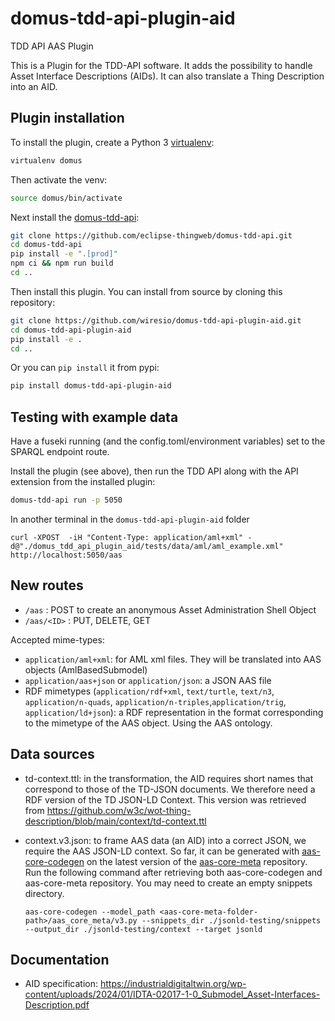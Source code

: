 # domus-tdd-api-plugin-aid

TDD API AAS Plugin

This is a Plugin for the TDD-API software.
It adds the possibility to handle Asset Interface Descriptions (AIDs).
It can also translate a Thing Description into an AID.

## Plugin installation

To install the plugin, create a Python 3 [virtualenv](https://virtualenv.pypa.io/en/latest/user_guide.html):

```bash
virtualenv domus
```

Then activate the venv:

```bash
source domus/bin/activate
```

Next install the [domus-tdd-api](https://github.com/eclipse-thingweb/domus-tdd-api):

```bash
git clone https://github.com/eclipse-thingweb/domus-tdd-api.git
cd domus-tdd-api
pip install -e ".[prod]"
npm ci && npm run build
cd ..
```

Then install this plugin. You can install from source by cloning this repository:

```bash
git clone https://github.com/wiresio/domus-tdd-api-plugin-aid.git
cd domus-tdd-api-plugin-aid
pip install -e .
cd ..
```

Or you can `pip install` it from pypi:

```bash
pip install domus-tdd-api-plugin-aid
```

## Testing with example data

Have a fuseki running (and the config.toml/environment variables) set to the SPARQL endpoint route.

Install the plugin (see above), then run the TDD API along with the API extension from the installed plugin:

```bash
domus-tdd-api run -p 5050
```

In another terminal in the `domus-tdd-api-plugin-aid` folder

```
curl -XPOST  -iH "Content-Type: application/aml+xml" -d@"./domus_tdd_api_plugin_aid/tests/data/aml/aml_example.xml" http://localhost:5050/aas

```

## New routes

- `/aas` : POST to create an anonymous Asset Administration Shell Object
- `/aas/<ID>` : PUT, DELETE, GET

Accepted mime-types:

- `application/aml+xml`: for AML xml files. They will be translated into AAS objects (AmlBasedSubmodel)
- `application/aas+json` or `application/json`: a JSON AAS file
- RDF mimetypes (`application/rdf+xml`, `text/turtle`, `text/n3`, `application/n-quads`, `application/n-triples`,`application/trig`, `application/ld+json`): a RDF representation in the format corresponding to the mimetype of the AAS object. Using the AAS ontology.

## Data sources

- td-context.ttl: in the transformation, the AID requires short names that
  correspond to those of the TD-JSON documents. We therefore need a RDF version
  of the TD JSON-LD Context.
  This version was retrieved from https://github.com/w3c/wot-thing-description/blob/main/context/td-context.ttl

- context.v3.json: to frame AAS data (an AID) into a correct JSON, we require the
  AAS JSON-LD context. So far, it can be generated with [aas-core-codegen](https://github.com/aas-core-works/aas-core-codegen/tree/main)
  on the latest version of the [aas-core-meta](https://github.com/aas-core-works/aas-core-meta/) repository.
  Run the following command after retrieving both aas-core-codegen and aas-core-meta repository.
  You may need to create an empty snippets directory.

  ```
  aas-core-codegen --model_path <aas-core-meta-folder-path>/aas_core_meta/v3.py --snippets_dir ./jsonld-testing/snippets --output_dir ./jsonld-testing/context --target jsonld

  ```

## Documentation

- AID specification: https://industrialdigitaltwin.org/wp-content/uploads/2024/01/IDTA-02017-1-0_Submodel_Asset-Interfaces-Description.pdf
